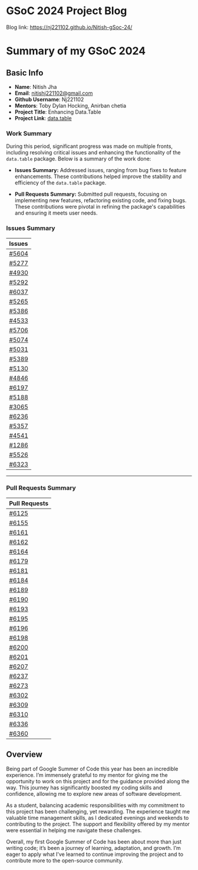 # GSoC 2024 Project Blog

Blog link: https://nj221102.github.io/Nitish-gSoc-24/

# Summary of my GSoC 2024
## Basic Info
- **Name**: Nitish Jha
- **Email**: nitishj221102@gmail.com
- **Github Username**: Nj221102
- **Mentors**: Toby Dylan Hocking, Anirban chetia
- **Project Title**: Enhancing Data.Table
- **Project Link**: [data.table](https://github.com/Rdatatable/data.table)

### Work Summary

During this period, significant progress was made on multiple fronts, including resolving critical issues and enhancing the functionality of the `data.table` package. Below is a summary of the work done:

- **Issues Summary:** Addressed issues, ranging from bug fixes to feature enhancements. These contributions helped improve the stability and efficiency of the `data.table` package.
  
- **Pull Requests Summary:** Submitted pull requests, focusing on implementing new features, refactoring existing code, and fixing bugs. These contributions were pivotal in refining the package's capabilities and ensuring it meets user needs. 


### Issues Summary
| Issues |
| :------ |
| [#5604](https://github.com/Rdatatable/data.table/issues/5604) |
| [#5277](https://github.com/Rdatatable/data.table/issues/5277) |
| [#4930](https://github.com/Rdatatable/data.table/issues/4930) |
| [#5292](https://github.com/Rdatatable/data.table/issues/5292) |
| [#6037](https://github.com/Rdatatable/data.table/issues/6037) |
| [#5265](https://github.com/Rdatatable/data.table/issues/5265) |
| [#5386](https://github.com/Rdatatable/data.table/issues/5386) |
| [#4533](https://github.com/Rdatatable/data.table/issues/4533) |
| [#5706](https://github.com/Rdatatable/data.table/issues/5706) |
| [#5074](https://github.com/Rdatatable/data.table/issues/5074) |
| [#5031](https://github.com/Rdatatable/data.table/issues/5031) |
| [#5389](https://github.com/Rdatatable/data.table/issues/5389) |
| [#5130](https://github.com/Rdatatable/data.table/issues/5130) |
| [#4846](https://github.com/Rdatatable/data.table/issues/4846) |
| [#6197](https://github.com/Rdatatable/data.table/issues/6197) |
| [#5188](https://github.com/Rdatatable/data.table/issues/5188) |
| [#3065](https://github.com/Rdatatable/data.table/issues/3065) |
| [#6236](https://github.com/Rdatatable/data.table/issues/6236) |
| [#5357](https://github.com/Rdatatable/data.table/issues/5357) |
| [#4541](https://github.com/Rdatatable/data.table/issues/4541) |
| [#1286](https://github.com/Rdatatable/data.table/issues/1286) |
| [#5526](https://github.com/Rdatatable/data.table/issues/5526) |
| [#6323](https://github.com/Rdatatable/data.table/issues/6323) |

---

### Pull Requests Summary
| Pull Requests |
| :------ |
| [#6125](https://github.com/Rdatatable/data.table/pull/6125) |
| [#6155](https://github.com/Rdatatable/data.table/pull/6155) |
| [#6161](https://github.com/Rdatatable/data.table/pull/6161) |
| [#6162](https://github.com/Rdatatable/data.table/pull/6162) |
| [#6164](https://github.com/Rdatatable/data.table/pull/6164) |
| [#6179](https://github.com/Rdatatable/data.table/pull/6179) |
| [#6181](https://github.com/Rdatatable/data.table/pull/6181) |
| [#6184](https://github.com/Rdatatable/data.table/pull/6184) |
| [#6189](https://github.com/Rdatatable/data.table/pull/6189) |
| [#6190](https://github.com/Rdatatable/data.table/pull/6190) |
| [#6193](https://github.com/Rdatatable/data.table/pull/6193) |
| [#6195](https://github.com/Rdatatable/data.table/pull/6195) |
| [#6196](https://github.com/Rdatatable/data.table/pull/6196) |
| [#6198](https://github.com/Rdatatable/data.table/pull/6198) |
| [#6200](https://github.com/Rdatatable/data.table/pull/6200) |
| [#6201](https://github.com/Rdatatable/data.table/pull/6201) |
| [#6207](https://github.com/Rdatatable/data.table/pull/6207) |
| [#6237](https://github.com/Rdatatable/data.table/pull/6237) |
| [#6273](https://github.com/Rdatatable/data.table/pull/6273) |
| [#6302](https://github.com/Rdatatable/data.table/pull/6302) |
| [#6309](https://github.com/Rdatatable/data.table/pull/6309) |
| [#6310](https://github.com/Rdatatable/data.table/pull/6310) |
| [#6336](https://github.com/Rdatatable/data.table/pull/6336) |
| [#6360](https://github.com/Rdatatable/data.table/pull/6360) |

## **Overview**

Being part of Google Summer of Code this year has been an incredible experience. I’m immensely grateful to my mentor for giving me the opportunity to work on this project and for the guidance provided along the way. This journey has significantly boosted my coding skills and confidence, allowing me to explore new areas of software development.

As a student, balancing academic responsibilities with my commitment to this project has been challenging, yet rewarding. The experience taught me valuable time management skills, as I dedicated evenings and weekends to contributing to the project. The support and flexibility offered by my mentor were essential in helping me navigate these challenges.

Overall, my first Google Summer of Code has been about more than just writing code; it’s been a journey of learning, adaptation, and growth. I’m eager to apply what I’ve learned to continue improving the project and to contribute more to the open-source community.
